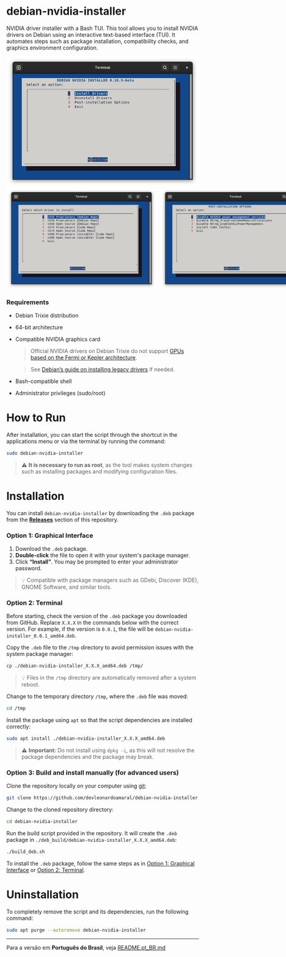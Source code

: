 # debian-nvidia-installer

NVIDIA driver installer with a Bash TUI. This tool allows you to install NVIDIA drivers on Debian using an interactive text-based interface (TUI).
It automates steps such as package installation, compatibility checks, and graphics environment configuration.

<img src="data/screenshots/main-menu.png">

<div style="display:flex; gap:10px;">
  <img src="data/screenshots/drivers-menu.png" width="394" height="266">
  <img src="data/screenshots/post-installation-menu.png" width="394" height="266">
</div>

### Requirements

* Debian Trixie distribution
* 64-bit architecture
* Compatible NVIDIA graphics card
  > Official NVIDIA drivers on Debian Trixie do not support [GPUs based on the Fermi or Kepler architecture](https://www.nvidia.com/en-us/drivers/unix/legacy-gpu/).

  > See [Debian’s guide on installing legacy drivers](https://wiki.debian.org/NvidiaGraphicsDrivers#Tesla_Drivers) if needed.
* Bash-compatible shell
* Administrator privileges (sudo/root)

# How to Run

After installation, you can start the script through the shortcut in the applications menu or via the terminal by running the command:

```bash
sudo debian-nvidia-installer
```
> ⚠️ **It is necessary to run as root**, as the tool makes system changes such as installing packages and modifying configuration files.

# Installation

You can install `debian-nvidia-installer` by downloading the `.deb` package from the **[Releases](https://github.com/devleonardoamaral/debian-nvidia-installer/releases)** section of this repository.

### Option 1: Graphical Interface

1. Download the `.deb` package.
2. **Double-click** the file to open it with your system's package manager.
3. Click **“Install”**. You may be prompted to enter your administrator password.

> 💡 Compatible with package managers such as GDebi, Discover (KDE), GNOME Software, and similar tools.

### Option 2: Terminal

Before starting, check the version of the `.deb` package you downloaded from GitHub. Replace `X.X.X` in the commands below with the correct version.
For example, if the version is `0.0.1`, the file will be `debian-nvidia-installer_0.0.1_amd64.deb`.

Copy the `.deb` file to the `/tmp` directory to avoid permission issues with the system package manager:

```bash
cp ./debian-nvidia-installer_X.X.X_amd64.deb /tmp/
```

> 💡 Files in the `/tmp` directory are automatically removed after a system reboot.

Change to the temporary directory `/tmp`, where the `.deb` file was moved:

```bash
cd /tmp
```

Install the package using `apt` so that the script dependencies are installed correctly:

```bash
sudo apt install ./debian-nvidia-installer_X.X.X_amd64.deb
```

> ⚠️ **Important:** Do not install using `dpkg -i`, as this will not resolve the package dependencies and the package may break.

### Option 3: Build and install manually (for advanced users)

Clone the repository locally on your computer using [git](https://packages.debian.org/stable/git):

```bash
git clone https://github.com/devleonardoamaral/debian-nvidia-installer.git
```

Change to the cloned repository directory:

```bash
cd debian-nvidia-installer
```

Run the build script provided in the repository. It will create the `.deb` package in `./deb_build/debian-nvidia-installer_X.X.X_amd64.deb`:

```bash
./build_deb.sh
```

To install the `.deb` package, follow the same steps as in [Option 1: Graphical Interface](#option-1-graphical-interface) or [Option 2: Terminal](#option-2-terminal).

# Uninstallation

To completely remove the script and its dependencies, run the following command:

```bash
sudo apt purge --autoremove debian-nvidia-installer
```

---

Para a versão em **Português do Brasil**, veja [README.pt_BR.md](README.pt_BR.md)
